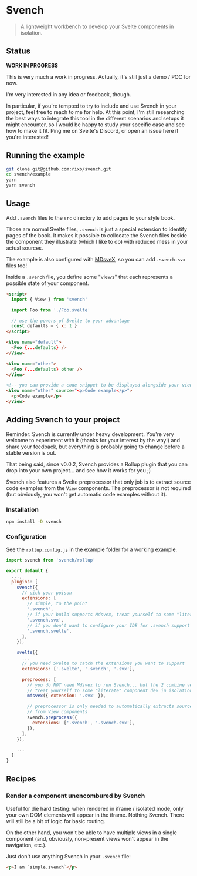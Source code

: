 # Svench

> A lightweight workbench to develop your Svelte components in isolation.

## Status

**WORK IN PROGRESS**

This is very much a work in progress. Actually, it's still just a demo / POC for now.

I'm very interested in any idea or feedback, though.

In particular, if you're tempted to try to include and use Svench in your project, feel free to reach to me for help. At this point, I'm still researching the best ways to integrate this tool in the different scenarios and setups it might encounter, so I would be happy to study your specific case and see how to make it fit. Ping me on Svelte's Discord, or open an issue here if you're interested!

## Running the example

```bash
git clone git@github.com:rixo/svench.git
cd svench/example
yarn
yarn svench
```

## Usage

Add `.svench` files to the `src` directory to add pages to your style book.

Those are normal Svelte files, `.svench` is just a special extension to identify pages of the book. It makes it possible to collocate the Svench files beside the component they illustrate (which I like to do) with reduced mess in your actual sources.

The example is also configured with [MDsveX](https://github.com/pngwn/MDsveX), so you can add `.svench.svx` files too!

Inside a `.svench` file, you define some "views" that each represents a possible state of your component.

```html
<script>
  import { View } from 'svench'

  import Foo from './Foo.svelte'

  // use the powers of Svelte to your advantage
  const defaults = { x: 1 }
</script>

<View name="default">
  <Foo {...defaults} />
</View>

<View name="other">
  <Foo {...defaults} other />
</View>

<!-- you can provide a code snippet to be displayed alongside your view -->
<View name="other" source="<p>Code example</p>">
  <p>Code example</p>
</View>
```

## Adding Svench to your project

Reminder: Svench is currently under heavy development. You're very welcome to experiment with it (thanks for your interest by the way!) and share your feedback, but everything is probably going to change before a stable version is out.

That being said, since v0.0.2, Svench provides a Rollup plugin that you can drop into your own project... and see how it works for you ;)

Svench also features a Svelte preprocessor that only job is to extract source code examples from the `View` components. The preprocessor is not required (but obviously, you won't get automatic code examples without it).

### Installation

```bash
npm install -D svench
```

### Configuration

See the [`rollup.config.js`](./example/rollup.config.js) in the example folder for a working example.

```js
import svench from 'svench/rollup'

export default {
  ...,
  plugins: [
    svench({
      // pick your poison
      extensions: [
        // simple, to the point
        '.svench',
        // if your build supports Mdsvex, treat yourself to some "literate"
        '.svench.svx',
        // if you don't want to configure your IDE for .svench support
        '.svench.svelte',
      ],
    }),

    svelte({
      ...
      // you need Svelte to catch the extensions you want to support
      extensions: ['.svelte', '.svench', '.svx'],

      preprocess: [
        // you do NOT need Mdsvex to run Svench... but the 2 combine very well:
        // treat yourself to some "literate" component dev in isolation!
        mdsvex({ extension: '.svx' }),

        // preprocessor is only needed to automatically extracts source code
        // from View components
        svench.preprocess({
          extensions: ['.svench', '.svench.svx'],
        }),
      ],
    }),

    ...
  ]
}
```

## Recipes

### Render a component unencombured by Svench

Useful for die hard testing: when rendered in iframe / isolated mode, only your own DOM elements will appear in the iframe. Nothing Svench. There will still be a bit of logic for basic routing.

On the other hand, you won't be able to have multiple views in a single component (and, obviously, non-present views won't appear in the navigation, etc.).

Just don't use anything Svench in your `.svench` file:

```html
<p>I am `simple.svench`</p>
```

###
